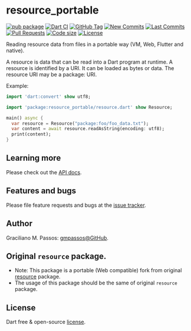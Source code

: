 # resource_portable

[![pub package](https://img.shields.io/pub/v/resource_portable.svg?logo=dart&logoColor=00b9fc)](https://pub.dartlang.org/packages/resource_portable)
[![Dart CI](https://github.com/gmpassos/resource_portable/actions/workflows/dart.yml/badge.svg?branch=master)](https://github.com/gmpassos/resource_portable/actions/workflows/dart.yml)
[![GitHub Tag](https://img.shields.io/github/v/tag/gmpassos/resource_portable?logo=git&logoColor=white)](https://github.com/gmpassos/resource_portable/releases)
[![New Commits](https://img.shields.io/github/commits-since/gmpassos/resource_portable/latest?logo=git&logoColor=white)](https://github.com/gmpassos/resource_portable/network)
[![Last Commits](https://img.shields.io/github/last-commit/gmpassos/resource_portable?logo=git&logoColor=white)](https://github.com/gmpassos/resource_portable/commits/master)
[![Pull Requests](https://img.shields.io/github/issues-pr/gmpassos/resource_portable?logo=github&logoColor=white)](https://github.com/gmpassos/resource_portable/pulls)
[![Code size](https://img.shields.io/github/languages/code-size/gmpassos/resource_portable?logo=github&logoColor=white)](https://github.com/gmpassos/resource_portable)
[![License](https://img.shields.io/github/license/gmpassos/resource_portable?logo=open-source-initiative&logoColor=green)](https://github.com/gmpassos/resource_portable/blob/master/LICENSE)

Reading resource data from files in a portable way (VM, Web, Flutter and native).

A resource is data that can be read into a Dart program at runtime.
A resource is identified by a URI. It can be loaded as bytes or data.
The resource URI may be a package: URI.

Example:

```dart
import 'dart:convert' show utf8;

import 'package:resource_portable/resource.dart' show Resource;

main() async {
  var resource = Resource("package:foo/foo_data.txt");
  var content = await resource.readAsString(encoding: utf8);
  print(content);
}
```

## Learning more

Please check out the [API docs](https://www.dartdocs.org/documentation/resource/latest).

## Features and bugs

Please file feature requests and bugs at the [issue tracker][tracker].

[tracker]: https://github.com/gmpassos/resource_portable/issues

## Author

Graciliano M. Passos: [gmpassos@GitHub][github].

[github]: https://github.com/gmpassos

## Original `resource` package.

- Note: This package is a portable (Web compatible) fork from original [resource](https://pub.dev/packages/resource) package.
- The usage of this package should be the same of original `resource` package.

## License

Dart free & open-source [license](https://github.com/dart-lang/stagehand/blob/master/LICENSE).
